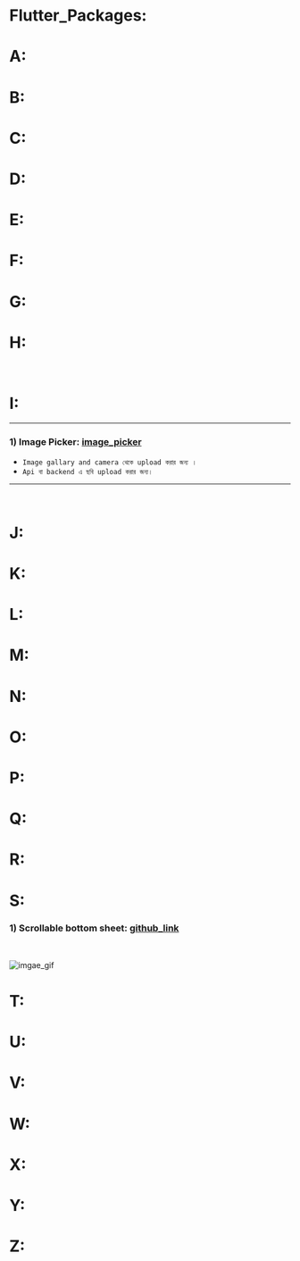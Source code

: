 
# Flutter_Packages:

# A:

# B:

# C:

# D:

# E:

# F:

# G:

# H:

<br>

# I:
---
### 1) **Image Picker:** [image_picker](https://github.com/yasin-arafat-05/Flutter_Packages/tree/main/imagepicker)

- `Image gallary and camera থেকে upload করার জন্য । `
- `Api বা backend এ ছবি upload করার জন্য। `

---
<br>

# J:

# K:

# L:

# M:

# N:

# O:

# P:

# Q:

# R:

# S:

### 1) Scrollable bottom sheet: [github_link]()
<br>

![imgae_gif](image/yasin/img05.gif)
<br>

# T:

# U:

# V:

# W:

# X:

# Y:

# Z: